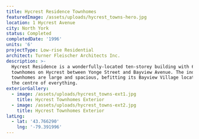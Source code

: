 ```yaml
---
title: Hycrest Residence Townhomes
featuredImage: /assets/uploads/hycrest_towns-hero.jpg
location: 1 Hycrest Avenue
city: North York
status: Completed
completedDate: '1996'
units: '6'
projectType: Low-rise Residential
architect: Turner Fleischer Architects Inc.
description: >-
  Hycrest Residence is a wonderfully-located ten-storey building with 6
  townhomes on Hycrest between Yonge Street and Bayview Avenue. The individual
  townhomes are large and spacious, befitting its Bayview Village location, at
  the centre of everything.
exteriorGallery:
  - image: /assets/uploads/hycrest_towns-ext1.jpg
    title: Hycrest Townhomes Exterior
  - image: /assets/uploads/hycrest_towns-ext2.jpg
    title: Hycrest Townhomes Exterior
latLng:
  - lat: '43.766290'
    lng: '-79.391996'
---
```



